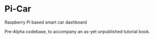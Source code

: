 # Pi-Car
Raspberry Pi based smart car dashboard

Pre-Alpha codebase, to accompany an as-yet unpublished tutorial book.

